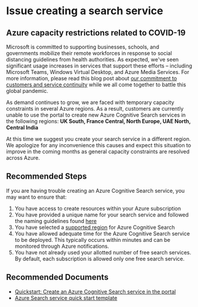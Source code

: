 <properties
	pageTitle="Issue creating a search service"
	description="Issue creating a search service"
	service="microsoft.search"
	resource="searchservices"
	authors="cynotebo"
	ms.author="cynotebo"
	selfHelpType="resource"
	displayOrder="80"	
	supportTopicIds="32681355"
	resourceTags=""
	productPesIds="15568"
	articleId="create-search-service"
	cloudEnvironments="public, Fairfax, usnat, ussec"
	ownershipId="AzureSearch_AzureSearch"
/>

# Issue creating a search service

## Azure capacity restrictions related to COVID-19

Microsoft is committed to supporting businesses, schools, and governments mobilize their remote workforces in response to social distancing guidelines from health authorities. As expected, we've seen significant usage increases in services that support these efforts – including Microsoft Teams, Windows Virtual Desktop, and Azure Media Services.  For more information, please read this blog post about [our commitment to customers and service continuity](https://azure.microsoft.com/blog/our-commitment-to-customers-and-microsoft-cloud-services-continuity/) while we all come together to battle this global pandemic.

As demand continues to grow, we are faced with temporary capacity constraints in several Azure regions. As a result, customers are currently unable to use the portal to create new Azure Cognitive Search services in the following regions: **UK South, France Central, North Europe, UAE North, Central India**

At this time we suggest you create your search service in a different region. We apologize for any inconvenience this causes and expect this situation to improve in the coming months as general capacity constraints are resolved across Azure.

## **Recommended Steps**

If you are having trouble creating an Azure Cognitive Search service, you may want to ensure that:

1.	You have access to create resources within your Azure subscription
2.	You have provided a unique name for your search service and followed the naming guidelines found [here](https://docs.microsoft.com/azure/search/search-create-service-portal)
3.	You have selected a [supported region](https://azure.microsoft.com/pricing/details/search/) for Azure Cognitive Search
4.	You have allowed adequate time for the Azure Cognitive Search service to be deployed. This typically occurs within minutes and can be monitored through Azure notifications.
5.	You have not already used your allotted number of free search services.  By default, each subscription is allowed only one free search service.

## **Recommended Documents**

* [Quickstart: Create an Azure Cognitive Search service in the portal](https://docs.microsoft.com/azure/search/search-create-service-portal)
* [Azure Search service quick start template](https://github.com/Azure/azure-quickstart-templates/tree/master/101-azure-search-create)
